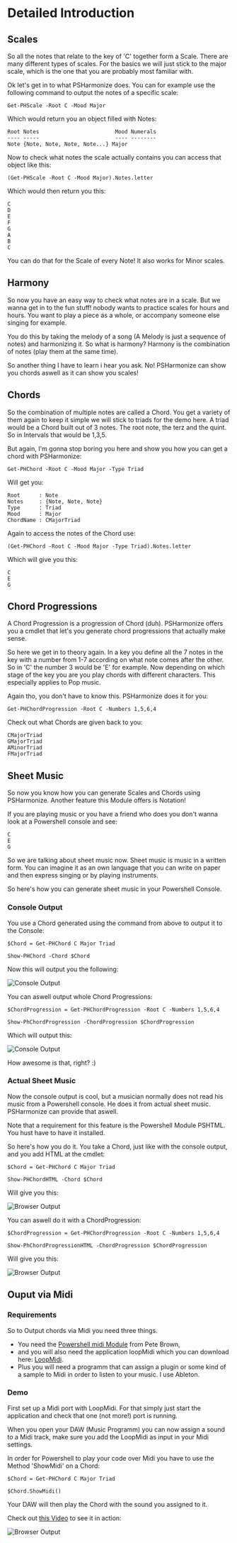 # Detailed Introduction

## Scales

So all the notes that relate to the key of 'C' together form a Scale. There are many different types of scales.
For the basics we will just stick to the major scale, which is the one that you are probably most familiar with. 

Ok let's get in to what PSHarmonize does. You can for example use the following command to output the notes of a 
specific scale:

```
Get-PHScale -Root C -Mood Major
```

Which would return you an object filled with Notes:

```
Root Notes                        Mood Numerals
---- -----                        ---- --------
Note {Note, Note, Note, Note...} Major
```

Now to check what notes the scale actually contains you can access that object like this:

```
(Get-PHScale -Root C -Mood Major).Notes.letter
```

Which would then return you this:

```
C
D
E
F
G
A
B
C
```
You can do that for the Scale of every Note! It also works for Minor scales.

## Harmony

So now you have an easy way to check what notes are in a scale. But we wanna get in to the fun stuff! nobody wants to 
practice scales for hours and hours. You want to play a piece as a whole, or accompany someone else singing for example.

You do this by taking the melody of a song (A Melody is just a sequence of notes) and harmonizing it. So what is harmony?
Harmony is the combination of notes (play them at the same time). 

So another thing I have to learn i hear you ask. No! PSHarmonize can show you chords aswell as it can show you scales!

## Chords

So the combination of multiple notes are called a Chord. You get a variety of them again to keep it simple we will stick
to triads for the demo here. A triad would be a Chord built out of 3 notes. The root note, the terz and the quint. So in Intervals that would be 1,3,5. 

But again, I'm gonna stop boring you here and show you how you can get a chord with PSHarmonize:

```
Get-PHChord -Root C -Mood Major -Type Triad
```

Will get you:

```
Root      : Note
Notes     : {Note, Note, Note}
Type      : Triad
Mood      : Major
ChordName : CMajorTriad
```

Again to access the notes of the Chord use:

```
(Get-PHChord -Root C -Mood Major -Type Triad).Notes.letter
```

Which will give you this:

```
C
E
G
```

## Chord Progressions

A Chord Progression is a progression of Chord (duh). PSHarmonize offers you a cmdlet that let's you generate chord 
progressions that actually make sense. 

So here we get in to theory again. In a key you define all the 7 notes in the key with a number from 1-7 
according on what note comes after the other. So in 'C' the number 3 would be 'E' for example. Now depending on
which stage of the key you are you play chords with different characters. This especially applies to Pop music.

Again tho, you don't have to know this. PSHarmonize does it for you:

```
Get-PHChordProgression -Root C -Numbers 1,5,6,4
```

Check out what Chords are given back to you:

```
CMajorTriad
GMajorTriad
AMinorTriad
FMajorTriad
```

## Sheet Music

So now you know how you can generate Scales and Chords using PSHarmonize. Another feature this Module offers is Notation!

If you are playing music or you have a friend who does you don't wanna look at a Powershell console and see:

```
C
E
G
```

So we are talking about sheet music now. Sheet music is music in a written form. You can imagine it as an own language that you can write on paper and then express singing or by playing instruments. 

So here's how you can generate sheet music in your Powershell Console.

### Console Output

You use a Chord generated using the command from above to output it to the Console:

```
$Chord = Get-PHChord C Major Triad

Show-PHChord -Chord $Chord
```

Now this will output you the following:

![Console Output](IMG/ConsoleOutput.PNG)

You can aswell output whole Chord Progressions:

```
$ChordProgression = Get-PHChordProgression -Root C -Numbers 1,5,6,4

Show-PhChordProgression -ChordProgression $ChordProgression
```

Which will output this:

![Console Output](IMG/ConsoleOutput_ChordProg.PNG)

How awesome is that, right? :)

### Actual Sheet Music

Now the console output is cool, but a musician normally does not read his music from a Powershell console.
He does it from actual sheet music. PSHarmonize can provide that aswell. 

Note that a requirement for this feature is the Powershell Module PSHTML. You hust have to have it installed.

So here's how you do it. You take a Chord, just like with the console output, and you add HTML at the cmdlet:

```
$Chord = Get-PHChord C Major Triad

Show-PHChordHTML -Chord $Chord
```

Will give you this:

![Browser Output](IMG/BrowserOutput.PNG)


You can aswell do it with a ChordProgression:

```
$ChordProgression = Get-PHChordProgression -Root C -Numbers 1,5,6,4

Show-PhChordProgressionHTML -ChordProgression $ChordProgression
```

Will give you this:

![Browser Output](IMG/BrowserOutputCP.PNG)

## Ouput via Midi

### Requirements

So to Output chords via Midi you need three things. 
- You need the [Powershell midi Module](https://github.com/Psychlist1972/Windows-10-PowerShell-MIDI) from Pete Brown,
- and you will also need the application loopMidi which you can download here: [LoopMidi](https://www.tobias-erichsen.de/software/loopmidi.html).
- Plus you will need a programm that can assign a plugin or some kind of a sample to Midi in order to listen to your music. I use Ableton.

### Demo

First set up a Midi port with LoopMidi. For that simply just start the application and check that one (not more!) port is running. 

When you open your DAW (Music Programm) you can now assign a sound to a Midi track, make sure you add the LoopMidi as input in your Midi settings.

In order for Powershell to play your code over Midi you have to use the Method 'ShowMidi' on a Chord:

```
$Chord = Get-PHChord C Major Triad

$Chord.ShowMidi()
```

Your DAW will then play the Chord with the sound you assigned to it.

Check out [this Video](https://youtu.be/yJKTwROGRaE) to see it in action:

![Browser Output](../IMG/DemoVideo.png)

